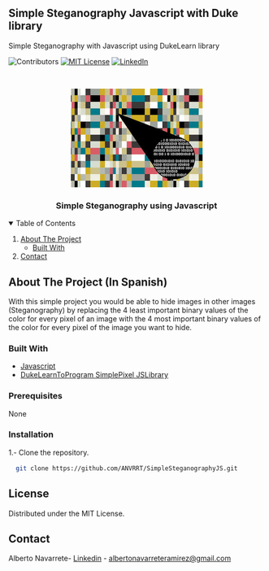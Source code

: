 ## Simple Steganography Javascript with Duke library
Simple Steganography with Javascript using DukeLearn library

<!--
*** Thanks for checking out the Best-README-Template. If you have a suggestion
*** that would make this better, please fork the repo and create a pull request
*** or simply open an issue with the tag "enhancement".
*** Thanks again! Now go create something AMAZING! :D
-->



<!-- PROJECT SHIELDS -->
<!--
*** I'm using markdown "reference style" links for readability.
*** Reference links are enclosed in brackets [ ] instead of parentheses ( ).
*** See the bottom of this document for the declaration of the reference variables
*** for contributors-url, forks-url, etc. This is an optional, concise syntax you may use.
*** https://www.markdownguide.org/basic-syntax/#reference-style-links
-->
![Contributors][contributors-shield]
[![MIT License][license-shield]][license-url]
[![LinkedIn][linkedin-shield]][linkedin-url]



<!-- PROJECT LOGO -->
<br />
<p align="center">
    <img src="logo.png" alt="Logo">
  </a>

  <h3 align="center">Simple Steganography using Javascript</h3>



<!-- TABLE OF CONTENTS -->
<details open="open">
  <summary>Table of Contents</summary>
  <ol>
    <li>
      <a href="#about-the-project">About The Project</a>
      <ul>
        <li><a href="#built-with">Built With</a></li>
      </ul>
    </li>
    <li><a href="#contact">Contact</a></li>
  </ol>
</details>



<!-- ABOUT THE PROJECT -->
## About The Project (In Spanish)

With this simple project you would be able to hide images in other images (Steganography) by replacing the 4 least important binary values of the color for every pixel of an image with the 4 most important binary values of the color for every pixel of the image you want to hide.


### Built With

* [Javascript](https://www.javascript.com/)
* [DukeLearnToProgram SimplePixel JSLibrary](https://www.dukelearntoprogram.com/course1/common/js/image/SimpleImage.js)



### Prerequisites

None

### Installation

1.- Clone the repository.

```sh
  git clone https://github.com/ANVRRT/SimpleSteganographyJS.git
```


<!-- LICENSE -->
## License

Distributed under the MIT License.

<!-- CONTACT -->
## Contact

Alberto Navarrete- [Linkedin](https://www.linkedin.com/in/albertonr/) - albertonavarreteramirez@gmail.com






<!-- MARKDOWN LINKS & IMAGES -->
<!-- https://www.markdownguide.org/basic-syntax/#reference-style-links -->
[contributors-shield]: https://img.shields.io/badge/CONTRIBUTORS-1-GREEN?style=for-the-badge
[license-shield]: https://img.shields.io/badge/LICENSE-MIT-GREEN?style=for-the-badge
[license-url]: https://github.com/othneildrew/Best-README-Template/blob/master/LICENSE.txt
[linkedin-shield]: https://img.shields.io/badge/-LinkedIn-black.svg?style=for-the-badge&logo=linkedin&colorB=555
[linkedin-url]: https://www.linkedin.com/in/albertonr/
[product-screenshot]: images/screenshot.png
